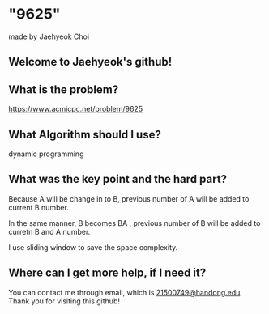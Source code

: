 
# "9625"

made by Jaehyeok Choi

## Welcome to Jaehyeok's github!

## What is the problem?

https://www.acmicpc.net/problem/9625

## What Algorithm should I use?

dynamic programming

## What was the key point and the hard part?

Because A will be change in to B, previous number of A will be added to current B number.

In the same manner, B becomes BA , previous number of B will be added to curretn B and A number.

I use sliding window to save the space complexity.

## Where can I get more help, if I need it?

You can contact me through email, which is 21500749@handong.edu.
Thank you for visiting this github!

